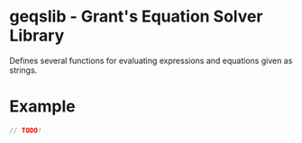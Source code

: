 # geqslib - Grant's Equation Solver Library

Defines several functions for evaluating expressions and equations given as strings.

# Example
```rust
// TODO!
```
